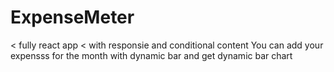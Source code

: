 # ExpenseMeter
< fully react app 
< with responsie and conditional content
You can add your expensss for the month with dynamic bar and get dynamic bar chart
